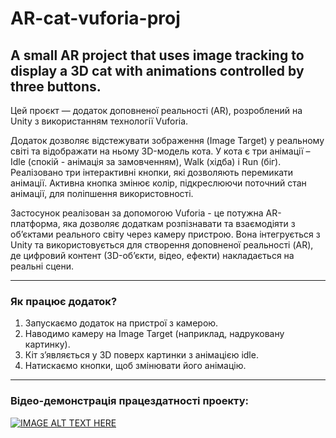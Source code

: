 # AR-cat-vuforia-proj
## A small AR project that uses image tracking to display a 3D cat with animations controlled by three buttons.

Цей проєкт — додаток доповненої реальності (AR), розроблений на Unity з використанням технології Vuforia.

Додаток дозволяє відстежувати зображення (Image Target) у реальному світі та відображати на ньому 3D-модель кота.
У кота є три анімації – Idle (спокій - анімація за замовченням), Walk (хідба) і Run (біг).
Реалізовано три інтерактивні кнопки, які дозволяють перемикати анімації.
Активна кнопка змінює колір, підкреслюючи поточний стан анімації, для поліпшення використовності.

Застосунок реалізован за допомогою Vuforia - це потужна AR-платформа, яка дозволяє додаткам розпізнавати та 
взаємодіяти з об’єктами реального світу через камеру пристрою. Вона інтегрується з Unity та використовується 
для створення доповненої реальності (AR), де цифровий контент (3D-об’єкти, відео, ефекти) накладається на реальні сцени.

*** 
### Як працює додаток?
1. Запускаємо додаток на пристрої з камерою.
2. Наводимо камеру на Image Target (наприклад, надруковану картинку).
3. Кіт з’являється у 3D поверх картинки з анімацією idle.
4. Натискаємо кнопки, щоб змінювати його анімацію.

***
### Відео-демонстрація працездатності проекту:
[![IMAGE ALT TEXT HERE](http://img.youtube.com/vi/video-id-here/0.jpg)](http://www.youtube.com/video-id-here)
